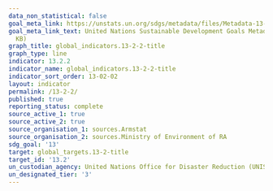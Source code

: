 ```yaml
---
data_non_statistical: false
goal_meta_link: https://unstats.un.org/sdgs/metadata/files/Metadata-13-02-02.pdf
goal_meta_link_text: United Nations Sustainable Development Goals Metadata (PDF 224
  KB)
graph_title: global_indicators.13-2-2-title
graph_type: line
indicator: 13.2.2
indicator_name: global_indicators.13-2-2-title
indicator_sort_order: 13-02-02
layout: indicator
permalink: /13-2-2/
published: true
reporting_status: complete
source_active_1: true
source_active_2: true
source_organisation_1: sources.Armstat
source_organisation_2: sources.Ministry of Environment of RA
sdg_goal: '13'
target: global_targets.13-2-title
target_id: '13.2'
un_custodian_agency: United Nations Office for Disaster Reduction (UNISDR)
un_designated_tier: '3'
---
```

